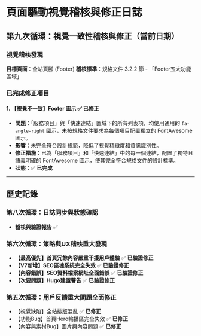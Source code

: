 # 頁面驅動視覺稽核與修正日誌

## 第九次循環：視覺一致性稽核與修正（當前日期）

### **視覺稽核發現**

**目標頁面**：全站頁腳 (Footer)
**稽核標準**：規格文件 3.2.2 節 - 「Footer五大功能區域」

### **已完成修正項目**

#### 1. **【視覺不一致】Footer 圖示** ✅ **已修正**
- **問題**：「服務項目」與「快速連結」區域下的所有列表項，均使用通用的 `fa-angle-right` 圖示，未按規格文件要求為每個項目配置獨立的 FontAwesome 圖示。
- **影響**：未完全符合設計規範，降低了視覺精緻度和資訊識別性。
- **修正措施**：已為「服務項目」和「快速連結」中的每一個連結，配置了獨特且語義明確的 FontAwesome 圖示，使其完全符合規格文件的設計標準。
- **狀態**：✅ **已完成**

---
## 歷史記錄

### 第八次循環：日誌同步與狀態確認
- **稽核與驗證報告** ✅

### 第六次循環：策略與UX稽核重大發現
- **【最高優先】首頁冗餘內容嚴重干擾用戶體驗** ✅ **已驗證修正**
- **【V7新增】SEO區塊系統完全失效** ✅ **已驗證修正**
- **【內容錯誤】SEO資料檔案網址全面錯誤** ✅ **已驗證修正**
- **【次要問題】Hugo建置警告** ✅ **已驗證修正**

### 第五次循環：用戶反饋重大問題全面修正
- 【視覺缺陷】全站排版混亂 ✅ **已修正**
- 【功能Bug】首頁Hero輪播區完全失效 ✅ **已修正**
- 【內容與素材Bug】圖片與內容問題 ✅ **已修正**
